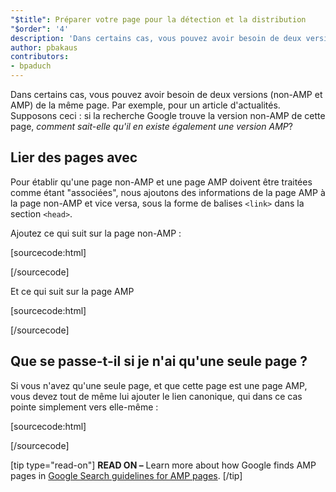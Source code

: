 ```yaml
---
"$title": Préparer votre page pour la détection et la distribution
"$order": '4'
description: 'Dans certains cas, vous pouvez avoir besoin de deux versions (AMP et non AMP) de la même page, par exemple un article d''actualités. Supposons ceci: si la recherche Google ...'
author: pbakaus
contributors:
- bpaduch
---
```


Dans certains cas, vous pouvez avoir besoin de deux versions (non-AMP et AMP) de la même page. Par exemple, pour un article d'actualités. Supposons ceci : si la recherche Google trouve la version non-AMP de cette page, <em>comment sait-elle qu'il en existe également une version AMP</em>?

## Lier des pages avec <code><link></code>

Pour établir qu'une page non-AMP et une page AMP doivent être traitées comme étant "associées", nous ajoutons des informations de la page AMP à la page non-AMP et vice versa, sous la forme de balises `<link>` dans la section `<head>`.

Ajoutez ce qui suit sur la page non-AMP :

[sourcecode:html]
<link rel="amphtml" href="https://www.example.com/url/to/amp/document.html">
[/sourcecode]

Et ce qui suit sur la page AMP

[sourcecode:html]
<link rel="canonical" href="https://www.example.com/url/to/full/document.html">
[/sourcecode]

## Que se passe-t-il si je n'ai qu'une seule page ?

Si vous n'avez qu'une seule page, et que cette page est une page AMP, vous devez tout de même lui ajouter le lien canonique, qui dans ce cas pointe simplement vers elle-même :

[sourcecode:html]
<link rel="canonical" href="https://www.example.com/url/to/amp/document.html">
[/sourcecode]

[tip type="read-on"] **READ ON –** Learn more about how Google finds AMP pages in [Google Search guidelines for AMP pages](https://support.google.com/webmasters/answer/6340290). [/tip]
